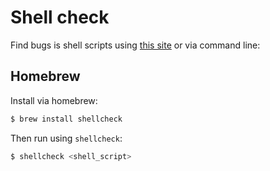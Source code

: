 
# Shell check
Find bugs is shell scripts using [this site](https://www.shellcheck.net) or via command line:

## Homebrew
Install via homebrew: 
```bash
$ brew install shellcheck
```

Then run using `shellcheck`:
```bash
$ shellcheck <shell_script>
```